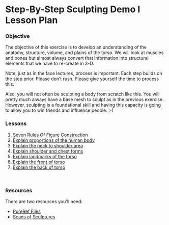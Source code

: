 # Step-By-Step Sculpting Demo I Lesson Plan

<h3>Objective</h3>
<p><span>The objective of this exercise is to develop an understanding of the anatomy, structure, volume, and plains of the torso. We will look at muscles and bones but almost always convert that information into structural elements that we have to re-create in 3-D.</span></p>
<p><span>Note, just as in the face lectures, process is important. Each step builds on the step prior. Please don’t rush. Please give yourself the time to process this.</span></p>
<p><span>Also, you will not often be sculpting a body from scratch like this. You will pretty much always have a base mesh to sculpt as in the previous exercise. However, sculpting is a foundational skill and having this capacity is going to allow you to win friends and influence people. :-)</span></p>
<h3>Lessons</h3>
<ol>
<li><a title="Seven Rules Of Figure Construction" href="https://vertexschool.instructure.com/courses/296/pages/seven-rules-of-figure-construction" data-api-endpoint="https://vertexschool.instructure.com/api/v1/courses/296/pages/seven-rules-of-figure-construction" data-api-returntype="Page">Seven Rules Of Figure Construction</a></li>
<li><a title="Explain proportions of the human body" href="https://vertexschool.instructure.com/courses/296/pages/explain-proportions-of-the-human-body" data-api-endpoint="https://vertexschool.instructure.com/api/v1/courses/296/pages/explain-proportions-of-the-human-body" data-api-returntype="Page">Explain proportions of the human body</a></li>
<li><a title="Explain the neck to shoulder area" href="https://vertexschool.instructure.com/courses/296/pages/explain-the-neck-to-shoulder-area" data-api-endpoint="https://vertexschool.instructure.com/api/v1/courses/296/pages/explain-the-neck-to-shoulder-area" data-api-returntype="Page">Explain the neck to shoulder area</a></li>
<li><a title="Explain shoulder and chest forms" href="https://vertexschool.instructure.com/courses/296/pages/explain-shoulder-and-chest-forms" data-api-endpoint="https://vertexschool.instructure.com/api/v1/courses/296/pages/explain-shoulder-and-chest-forms" data-api-returntype="Page">Explain shoulder and chest forms</a></li>
<li><a title="Explain landmarks of the torso" href="https://vertexschool.instructure.com/courses/296/pages/explain-landmarks-of-the-torso" data-api-endpoint="https://vertexschool.instructure.com/api/v1/courses/296/pages/explain-landmarks-of-the-torso" data-api-returntype="Page">Explain landmarks of the torso</a></li>
<li><a title="Explain the front of torso" href="https://vertexschool.instructure.com/courses/296/pages/explain-the-front-of-torso" data-api-endpoint="https://vertexschool.instructure.com/api/v1/courses/296/pages/explain-the-front-of-torso" data-api-returntype="Page">Explain the front of torso</a></li>
<li><a title="Explain the back of torso" href="https://vertexschool.instructure.com/courses/296/pages/explain-the-back-of-torso" data-api-endpoint="https://vertexschool.instructure.com/api/v1/courses/296/pages/explain-the-back-of-torso" data-api-returntype="Page">Explain the back of torso</a></li>
</ol>
<p><a title="Using the Foliage Tool" href="https://vertexschool.instructure.com/courses/296/pages/using-the-foliage-tool" data-api-endpoint="https://vertexschool.instructure.com/api/v1/courses/296/pages/using-the-foliage-tool" data-api-returntype="Page"></a></p>
<p>&nbsp;</p>
<h3>Resources</h3>
<p>There are two resources you'll need:</p>
<ul>
<li><a class="inline_disabled" href="https://www.dropbox.com/sh/2dl2b3qezxjybge/AAAuWTR2cQchW4uWLCo1Z7Q7a?dl=0" target="_blank">PureRef Files</a></li>
<li><a class="inline_disabled" href="https://www.dropbox.com/sh/4anzb5s40f9cgzg/AADWXVH0dlYcZbWfZelCMNAxa?dl=0" target="_blank">Scans of Sculptures</a></li>
</ul>
<p>&nbsp;</p>
<p>&nbsp;</p>
